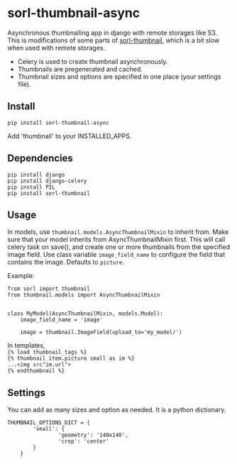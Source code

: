 sorl-thumbnail-async
====================

Asynchronous thumbnailing app in django with remote storages like S3. This is modifications of some parts of [sorl-thumbnail], which is a bit slow when used with remote storages. 

- Celery is used to create thumbnail asynchronously.
- Thumbnails are pregenerated and cached.
- Thumbnail sizes and options are specified in one place (your settings file).

Install
-------

`pip install sorl-thumbnail-async`

Add 'thumbnail' to your INSTALLED_APPS.

Dependencies
------------
`pip install django`   
`pip install django-celery`   
`pip install PIL`   
`pip install sorl-thumbnail`

Usage
-----

In models, use `thumbnail.models.AsyncThumbnailMixin` to inherit from. Make sure that your model inherits
from AsyncThumbnailMixin first. This will call celery task on save(), and create one or more thumbnails
from the specified image field. Use class variable `image_field_name` to configure the field that
contains the image. Defaults to `picture`.

Example:

	from sorl import thumbnail
	from thumbnail.models import AsyncThumbnailMixin
	
	
	class MyModel(AsyncThumbnailMixin, models.Model):
	    image_field_name = 'image'
	
	    image = thumbnail.ImageField(upload_to='my_model/')



In templates,  
`{% load thumbnail_tags %}`   
`{% thumbnail item.picture small as im %}`  
`...<img src"im.url">`  
`{% endthumbnail %}`  

Settings
--------
You can add as many sizes and option as needed. It is a python dictionary. 

	THUMBNAIL_OPTIONS_DICT = {
	        'small': {
	                'geometry': '140x140',
	                'crop': 'center'
	        }
	    }

[sorl-thumbnail]: https://github.com/sorl/sorl-thumbnail